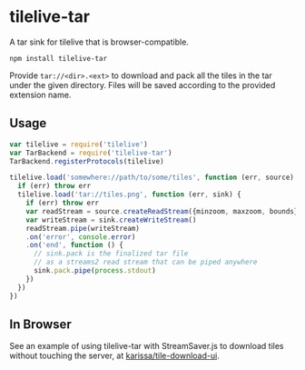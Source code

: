 # tilelive-tar

A tar sink for tilelive that is browser-compatible. 

```
npm install tilelive-tar
```

Provide `tar://<dir>.<ext>` to download and pack all the tiles in the tar under the given directory. Files will be saved according to the provided extension name.

## Usage

```js
var tilelive = require('tilelive')
var TarBackend = require('tilelive-tar')
TarBackend.registerProtocols(tilelive)

tilelive.load('somewhere://path/to/some/tiles', function (err, source) {
  if (err) throw err
  tilelive.load('tar://tiles.png', function (err, sink) {
    if (err) throw err
    var readStream = source.createReadStream({minzoom, maxzoom, bounds})
    var writeStream = sink.createWriteStream()
    readStream.pipe(writeStream)
    .on('error', console.error)
    .on('end', function () {
      // sink.pack is the finalized tar file 
      // as a streams2 read stream that can be piped anywhere
      sink.pack.pipe(process.stdout)
    })
  })
})
```

## In Browser

See an example of using tilelive-tar with StreamSaver.js to download tiles without touching the server, at [karissa/tile-download-ui](https://github.com/karissa/tile-download-ui).
